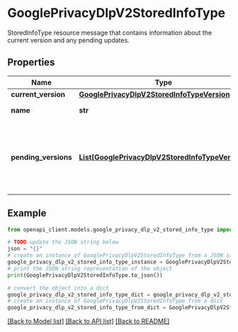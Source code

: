 # GooglePrivacyDlpV2StoredInfoType

StoredInfoType resource message that contains information about the current version and any pending updates.

## Properties

Name | Type | Description | Notes
------------ | ------------- | ------------- | -------------
**current_version** | [**GooglePrivacyDlpV2StoredInfoTypeVersion**](GooglePrivacyDlpV2StoredInfoTypeVersion.md) |  | [optional] 
**name** | **str** | Resource name. | [optional] 
**pending_versions** | [**List[GooglePrivacyDlpV2StoredInfoTypeVersion]**](GooglePrivacyDlpV2StoredInfoTypeVersion.md) | Pending versions of the stored info type. Empty if no versions are pending. | [optional] 

## Example

```python
from openapi_client.models.google_privacy_dlp_v2_stored_info_type import GooglePrivacyDlpV2StoredInfoType

# TODO update the JSON string below
json = "{}"
# create an instance of GooglePrivacyDlpV2StoredInfoType from a JSON string
google_privacy_dlp_v2_stored_info_type_instance = GooglePrivacyDlpV2StoredInfoType.from_json(json)
# print the JSON string representation of the object
print(GooglePrivacyDlpV2StoredInfoType.to_json())

# convert the object into a dict
google_privacy_dlp_v2_stored_info_type_dict = google_privacy_dlp_v2_stored_info_type_instance.to_dict()
# create an instance of GooglePrivacyDlpV2StoredInfoType from a dict
google_privacy_dlp_v2_stored_info_type_from_dict = GooglePrivacyDlpV2StoredInfoType.from_dict(google_privacy_dlp_v2_stored_info_type_dict)
```
[[Back to Model list]](../README.md#documentation-for-models) [[Back to API list]](../README.md#documentation-for-api-endpoints) [[Back to README]](../README.md)



